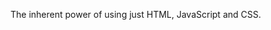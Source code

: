 <!--
description: blog article
template: article.html
appendToTarget: true
title: The Power of Three
image: mist-niagara-falls-river-90945.jpg
category:
  - Trio
  - Web Development
  - JavaScript
-->

The inherent power of using just HTML, JavaScript and CSS.
<!-- end -->